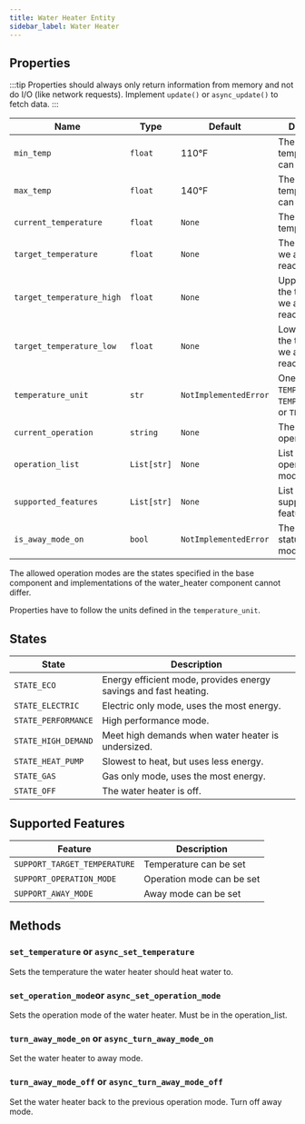 ```yaml
---
title: Water Heater Entity
sidebar_label: Water Heater
---
```


## Properties

:::tip
Properties should always only return information from memory and not do I/O (like network requests). Implement `update()` or `async_update()` to fetch data.
:::

| Name                  | Type        | Default   | Description
| --------------------- | ----------- | --------- | -----------
| `min_temp`            | `float`     | 110°F     | The minimum temperature that can be set.
| `max_temp`            | `float`     | 140°F     | The maximum temperature that can be set.
| `current_temperature` | `float`     | `None`    | The current temperature.
| `target_temperature`  | `float`     | `None`    | The temperature we are trying to reach.
| `target_temperature_high` | `float` | `None`    | Upper bound of the temperature we are trying to reach.
| `target_temperature_low` | `float`  | `None`    | Lower bound of the temperature we are trying to reach.
| `temperature_unit`    | `str`       | `NotImplementedError` | One of `TEMP_CELSIUS`, `TEMP_FAHRENHEIT`, or `TEMP_KELVIN`.
| `current_operation`   | `string`    | `None`    | The current operation mode.
| `operation_list`      | `List[str]` | `None`    | List of possible operation modes.
| `supported_features`  | `List[str]` | `None`    | List of supported features.
| `is_away_mode_on`     | `bool`      | `NotImplementedError` | The current status of away mode.

The allowed operation modes are the states specified in the base component and implementations of the water_heater component cannot differ.

Properties have to follow the units defined in the `temperature_unit`.

## States

| State | Description
| ----- | -----------
| `STATE_ECO` | Energy efficient mode, provides energy savings and fast heating.
| `STATE_ELECTRIC` | Electric only mode, uses the most energy.
| `STATE_PERFORMANCE` | High performance mode.
| `STATE_HIGH_DEMAND` | Meet high demands when water heater is undersized.
| `STATE_HEAT_PUMP` | Slowest to heat, but uses less energy.
| `STATE_GAS` | Gas only mode, uses the most energy.
| `STATE_OFF` | The water heater is off.

## Supported Features

| Feature                      | Description
| ---------------------------- | -----------
| `SUPPORT_TARGET_TEMPERATURE` | Temperature can be set
| `SUPPORT_OPERATION_MODE`     | Operation mode can be set
| `SUPPORT_AWAY_MODE`          | Away mode can be set

## Methods

### `set_temperature` or `async_set_temperature`

Sets the temperature the water heater should heat water to.

### `set_operation_mode`or `async_set_operation_mode`

Sets the operation mode of the water heater. Must be in the operation_list.

### `turn_away_mode_on` or `async_turn_away_mode_on`

Set the water heater to away mode.

### `turn_away_mode_off` or `async_turn_away_mode_off`

Set the water heater back to the previous operation mode. Turn off away mode.
